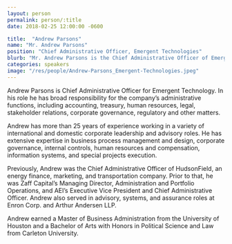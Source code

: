 ```yaml
---
layout: person
permalink: person/:title
date: 2018-02-25 12:00:00 -0600

title:  "Andrew Parsons"
name: "Mr. Andrew Parsons"
position: "Chief Administrative Officer, Emergent Technologies"
blurb: "Mr. Andrew Parsons is the Chief Administrative Officer of Emergent Technologies."
categories: speakers
image: "/res/people/Andrew-Parsons_Emergent-Technologies.jpeg"
---
```

Andrew Parsons is Chief Administrative Officer for Emergent Technology. In his role he has broad responsibility for the company’s administrative functions, including accounting, treasury, human resources, legal, stakeholder relations, corporate governance, regulatory and other matters.

Andrew has more than 25 years of experience working in a variety of international and domestic corporate leadership and advisory roles. He has extensive expertise in business process management and design, corporate governance, internal controls, human resources and compensation, information systems, and special projects execution.

Previously, Andrew was the Chief Administrative Officer of HudsonField, an energy finance, marketing, and transportation company.  Prior to that, he was Zaff Capital’s Managing Director, Administration and Portfolio Operations, and AEI’s Executive Vice President and Chief Administrative Officer.  Andrew also served in advisory, systems, and assurance roles at Enron Corp. and Arthur Andersen LLP.

Andrew earned a Master of Business Administration from the University of Houston and a Bachelor of Arts with Honors in Political Science and Law from Carleton University.
